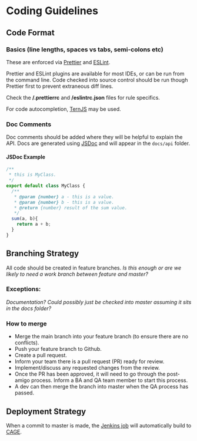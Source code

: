 # Coding Guidelines

## Code Format

### Basics (line lengths, spaces vs tabs, semi-colons etc)

These are enforced via [Prettier](https://github.com/prettier/prettier) and [ESLint](https://eslint.org/).

Prettier and ESLint plugins are available for most IDEs, or can be run from the command line.
Code checked into source control should be run though Prettier first to prevent extraneous diff lines.

Check the **/.prettierrc** and **/eslintrc.json** files for rule specifics.

For code autocompletion, [TernJS](http://ternjs.net/) may be used.

### Doc Comments

Doc comments should be added where they will be helpful to explain the API. Docs are generated using [JSDoc](https://usejsdoc.org/) and will appear in the `docs/api` folder.

#### JSDoc Example

```JAVASCRIPT
/**
 * this is MyClass.
 */
export default class MyClass {
  /**
   * @param {number} a - this is a value.
   * @param {number} b - this is a value.
   * @return {number} result of the sum value.
   */
  sum(a, b){
    return a + b;
  }
}
```

## Branching Strategy

All code should be created in feature branches.
*Is this enough or are we likely to need a work branch between feature and master?*

### Exceptions:

*Documentation? Could possibly just be checked into master assuming it sits in the docs folder?*

### How to merge

* Merge the main branch into your feature branch (to ensure there are no conflicts).
* Push your feature branch to Github.
* Create a pull request.
* Inform your team there is a pull request (PR) ready for review.
* Implement/discuss any requested changes from the review. 
* Once the PR has been approved, it will need to go through the post-amigo process. Inform a BA and QA team member to start this process.
* A dev can then merge the branch into master when the QA process has passed.

## Deployment Strategy

When a commit to master is made, the [Jenkins job](https://ci-games.tools.bbc.co.uk/job/childrens-games-genie/) will automatically build to [CAGE](https://www.bbc.co.uk/cbeebies/embed/game/childrens-games-genie?versionOverride=latest&viewNonPublished=true).